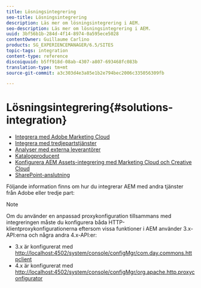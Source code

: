 ```yaml
---
title: Lösningsintegrering
seo-title: Lösningsintegrering
description: Läs mer om lösningsintegrering i AEM.
seo-description: Läs mer om lösningsintegrering i AEM.
uuid: 3bf56b1b-284d-4f14-8974-0a595ece5028
contentOwner: Guillaume Carlino
products: SG_EXPERIENCEMANAGER/6.5/SITES
topic-tags: integration
content-type: reference
discoiquuid: b5ff918d-08ab-4307-a807-693468fc083b
translation-type: tm+mt
source-git-commit: a3c303d4e3a85e1b2e794bec2006c335056309fb

---
```



# Lösningsintegrering{#solutions-integration}

* [Integrera med Adobe Marketing Cloud](/help/sites-administering/marketing-cloud.md)
* [Integrera med tredjepartstjänster](/help/sites-administering/third-party-services.md)
* [Analyser med externa leverantörer](/help/sites-administering/external-providers.md)
* [Katalogproducent](/help/sites-administering/catalog-producer.md)
* [Konfigurera AEM Assets-integrering med Marketing Cloud och Creative Cloud](/help/sites-administering/configure-assets-cc-integration.md)
* [SharePoint-anslutning](/help/sites-administering/sharepoint-connector.md)

Följande information finns om hur du integrerar AEM med andra tjänster från Adobe eller tredje part:

>[!NOTE]
>
>Om du använder en anpassad proxykonfiguration tillsammans med integreringen måste du konfigurera båda HTTP-klientproxykonfigurationerna eftersom vissa funktioner i AEM använder 3.x-API:erna och några andra 4.x-API:er:
>
>* 3.x är konfigurerat med [http://localhost:4502/system/console/configMgr/com.day.commons.httpclient](http://localhost:4502/system/console/configMgr/com.day.commons.httpclient)
>* 4.x är konfigurerat med [http://localhost:4502/system/console/configMgr/org.apache.http.proxyconfigurator](http://localhost:4502/system/console/configMgr/org.apache.http.proxyconfigurator)
>



